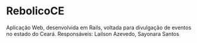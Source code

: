 # RebolicoCE
Aplicação Web, desenvolvida em Rails, voltada para divulgação de eventos no estado do Ceará.
Responsáveis:
  Lailson Azevedo,
  Sayonara Santos
